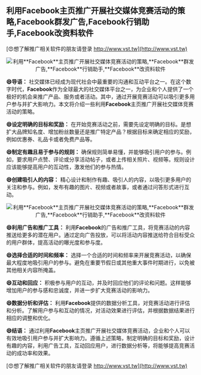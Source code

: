 ## **利用**Facebook**主页推广开展社交媒体竞赛活动的策略,**Facebook**群发广告,**Facebook**行销助手,**Facebook**改资料软件**

[😍想了解推广相关软件的朋友请登录 http://www.vst.tw](http://www.vst.tw)

 <center><img src="https://vst.tw/MP4/tuiguang/png/4.png" alt="利用**Facebook**主页推广开展社交媒体竞赛活动的策略,**Facebook**群发广告,**Facebook**行销助手,**Facebook**改资料软件"></center>

**😄导语：**
社交媒体已经成为现代社会中最重要的沟通和互动平台之一。在这个数字时代，**Facebook**作为全球最大的社交媒体平台之一，为企业和个人提供了一个极好的机会来推广产品、服务或者活动。其中，通过开展竞赛活动可以吸引更多用户参与并扩大影响力。本文将介绍一些利用**Facebook**主页推广开展社交媒体竞赛活动的策略。

**😄设定明确的目标和奖励：**
在开始竞赛活动之前，需要先设定明确的目标。是想扩大品牌知名度、增加粉丝数量还是推广特定产品？根据目标来确定相应的奖励，例如优惠券、礼品卡或者免费产品等。

**😄制定有趣且易于参与的规则：**
确保规则简单易懂，并能够吸引用户的参与。例如，要求用户点赞、评论或分享活动帖子，或者上传相关照片、视频等。规则设计应该能够提高用户的互动性，激发他们的参与热情。

**😄创建吸引人的内容：**
精心设计和制作有趣、吸引人的内容，以吸引更多用户的关注和参与。例如，发布有趣的图片、视频或者故事，或者通过问答形式进行互动。

 <center><img src="https://vst.tw/MP4/tuiguang/png/6.png" alt="利用**Facebook**主页推广开展社交媒体竞赛活动的策略,**Facebook**群发广告,**Facebook**行销助手,**Facebook**改资料软件"></center>

**😄利用广告和推广工具：**
利用**Facebook**的广告和推广工具，将竞赛活动的内容推送给更多的潜在用户。通过定向广告投放，可以将活动内容推送给符合目标受众的用户群体，提高活动的曝光度和参与度。

**😄选择合适的时间和频率：**
选择一个合适的时间和频率来开展竞赛活动，以确保最大程度地吸引用户的参与。避免在重要节假日或其他重大事件时期进行，以免被其他相关内容所掩盖。

**😄互动和回应：**
积极参与用户的互动，并及时回应他们的评论和问题。这样能够增加用户的参与感和忠诚度，并进一步扩大竞赛活动的影响力。

**😄数据分析和评估：**
利用**Facebook**提供的数据分析工具，对竞赛活动进行评估和分析。了解用户参与和互动的情况，对活动效果进行评估，并根据数据结果进行相应的调整和优化。

**😄结语：**
通过利用**Facebook**主页推广开展社交媒体竞赛活动，企业和个人可以有效地吸引用户参与并扩大影响力。遵循上述策略，制定明确的目标和奖励，设计有趣的内容，利用广告工具，互动回应用户，进行数据分析等，将能够提高竞赛活动的成功率和效果。

[😍想了解推广相关软件的朋友请登录 http://www.vst.tw](http://www.vst.tw)



